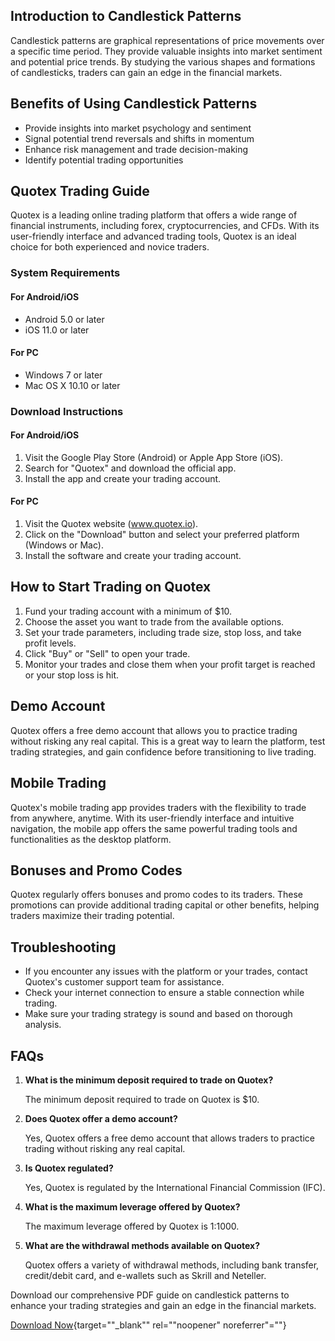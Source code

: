## Introduction to Candlestick Patterns

Candlestick patterns are graphical representations of price movements
over a specific time period. They provide valuable insights into market
sentiment and potential price trends. By studying the various shapes and
formations of candlesticks, traders can gain an edge in the financial
markets.

## Benefits of Using Candlestick Patterns

-   Provide insights into market psychology and sentiment
-   Signal potential trend reversals and shifts in momentum
-   Enhance risk management and trade decision-making
-   Identify potential trading opportunities

## Quotex Trading Guide

Quotex is a leading online trading platform that offers a wide range of
financial instruments, including forex, cryptocurrencies, and CFDs. With
its user-friendly interface and advanced trading tools, Quotex is an
ideal choice for both experienced and novice traders.

### System Requirements

#### For Android/iOS

-   Android 5.0 or later
-   iOS 11.0 or later

#### For PC

-   Windows 7 or later
-   Mac OS X 10.10 or later

### Download Instructions

#### For Android/iOS

1.  Visit the Google Play Store (Android) or Apple App Store (iOS).
2.  Search for "Quotex" and download the official app.
3.  Install the app and create your trading account.

#### For PC

1.  Visit the Quotex website (www.quotex.io).
2.  Click on the "Download" button and select your preferred
    platform (Windows or Mac).
3.  Install the software and create your trading account.

## How to Start Trading on Quotex

1.  Fund your trading account with a minimum of \$10.
2.  Choose the asset you want to trade from the available options.
3.  Set your trade parameters, including trade size, stop loss, and take
    profit levels.
4.  Click "Buy" or "Sell" to open your trade.
5.  Monitor your trades and close them when your profit target is
    reached or your stop loss is hit.

## Demo Account

Quotex offers a free demo account that allows you to practice trading
without risking any real capital. This is a great way to learn the
platform, test trading strategies, and gain confidence before
transitioning to live trading.

## Mobile Trading

Quotex\'s mobile trading app provides traders with the flexibility to
trade from anywhere, anytime. With its user-friendly interface and
intuitive navigation, the mobile app offers the same powerful trading
tools and functionalities as the desktop platform.

## Bonuses and Promo Codes

Quotex regularly offers bonuses and promo codes to its traders. These
promotions can provide additional trading capital or other benefits,
helping traders maximize their trading potential.

## Troubleshooting

-   If you encounter any issues with the platform or your trades,
    contact Quotex\'s customer support team for assistance.
-   Check your internet connection to ensure a stable connection while
    trading.
-   Make sure your trading strategy is sound and based on thorough
    analysis.

## FAQs

1.  **What is the minimum deposit required to trade on Quotex?**

    The minimum deposit required to trade on Quotex is \$10.

2.  **Does Quotex offer a demo account?**

    Yes, Quotex offers a free demo account that allows traders to
    practice trading without risking any real capital.

3.  **Is Quotex regulated?**

    Yes, Quotex is regulated by the International Financial Commission
    (IFC).

4.  **What is the maximum leverage offered by Quotex?**

    The maximum leverage offered by Quotex is 1:1000.

5.  **What are the withdrawal methods available on Quotex?**

    Quotex offers a variety of withdrawal methods, including bank
    transfer, credit/debit card, and e-wallets such as Skrill and
    Neteller.

Download our comprehensive PDF guide on candlestick patterns to enhance
your trading strategies and gain an edge in the financial markets.

[Download
Now](\%22https://traff.sbs/brokerqxlid\%22){target=""_blank""
rel=""noopener" noreferrer"=""}

